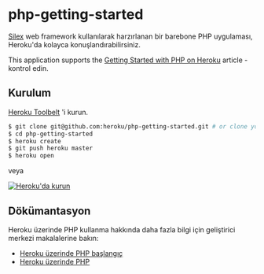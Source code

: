 # php-getting-started

[Silex](http://silex.sensiolabs.org/) web framework kullanılarak harzırlanan bir barebone PHP uygulaması, Heroku'da kolayca konuşlandırabilirsiniz.

This application supports the [Getting Started with PHP on Heroku](https://devcenter.heroku.com/articles/getting-started-with-php) article - kontrol edin.

## Kurulum

[Heroku Toolbelt](https://toolbelt.heroku.com/) 'i kurun.

```sh
$ git clone git@github.com:heroku/php-getting-started.git # or clone your own fork
$ cd php-getting-started
$ heroku create
$ git push heroku master
$ heroku open
```

veya

[![Heroku'da kurun](https://www.herokucdn.com/deploy/button.png)](https://heroku.com/deploy)

## Dökümantasyon

Heroku üzerinde PHP kullanma hakkında daha fazla bilgi için geliştirici merkezi makalalerine bakın:

- [Heroku üzerinde PHP başlangıç](https://devcenter.heroku.com/articles/getting-started-with-php)
- [Heroku üzerinde PHP](https://devcenter.heroku.com/categories/php)

